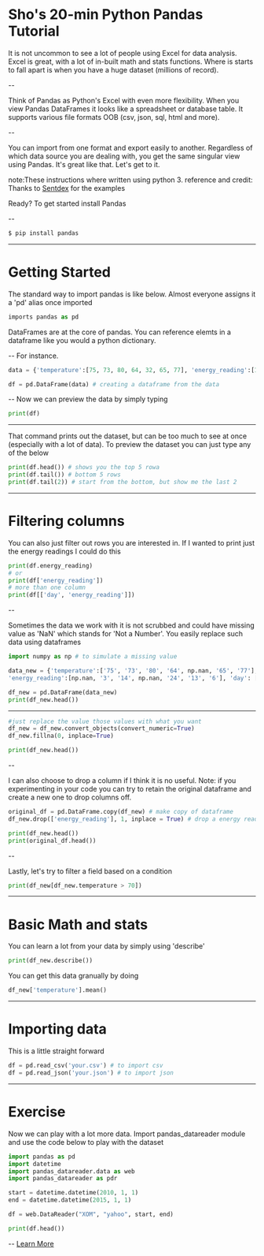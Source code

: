 # Sho's 20-min Python Pandas Tutorial

It is not uncommon to see a lot of people using Excel for data analysis. Excel is great, with a lot of in-built math and stats functions. Where is starts to fall apart is when you have a huge dataset (millions of record).

--

Think of Pandas as Python's Excel with even more flexibility. When you view Pandas DataFrames it looks like a spreadsheet or database table.
It supports various file formats OOB (csv, json, sql, html and more).

--

You can import from one format and export easily to another. Regardless of which data source you are dealing with, you get the same singular view using Pandas. It's great like that.
Let's get to it.

note:These instructions where written using python 3.
reference and credit: Thanks to [Sentdex](https://pythonprogramming.net/data-analysis-python-pandas-tutorial-introduction/) for the examples

Ready? To get started install Pandas

--

```bash
$ pip install pandas
```
---
# Getting Started
The standard way to import pandas is like below. Almost everyone assigns it a 'pd' alias once imported

```python
imports pandas as pd
```

DataFrames are at the core of pandas. You can reference elemts in a dataframe like you would a python dictionary.

--
For instance.

```python
data = {'temperature':[75, 73, 80, 64, 32, 65, 77], 'energy_reading':[11, 3, 14, 18, 24, 13, 6], 'day': [1, 2, 3, 4, 5, 6, 7]}

df = pd.DataFrame(data) # creating a dataframe from the data
```
--
Now we can preview the data by simply typing

```python
print(df)
```
---

That command prints out the dataset, but can be too much to see at once (especially with a lot of data). To preview the dataset you can just type any of the below

```python
print(df.head()) # shows you the top 5 rowa
print(df.tail()) # bottom 5 rows
print(df.tail(2)) # start from the bottom, but show me the last 2
```
---

# Filtering columns 

You can also just filter out rows you are interested in. If I wanted to print just the energy readings I could do this

```python
print(df.energy_reading) 
# or
print(df['energy_reading'])
# more than one column
print(df[['day', 'energy_reading']])
```
--

Sometimes the data we work with it is not scrubbed and could have missing value as 'NaN' which stands for 'Not a Number'. You easily replace such data using dataframes

```python
import numpy as np # to simulate a missing value

data_new = {'temperature':['75', '73', '80', '64', np.nan, '65', '77'],
'energy_reading':[np.nan, '3', '14', np.nan, '24', '13', '6'], 'day': [1, 2, 3, 4, 5, 6, 7]}

df_new = pd.DataFrame(data_new)
print(df_new.head())
```
---

```python
#just replace the value those values with what you want
df_new = df_new.convert_objects(convert_numeric=True)
df_new.fillna(0, inplace=True)

print(df_new.head())
```
--

I can also choose to drop a column if I think it is no useful. Note: if you experimenting in your code you can try to retain the original dataframe and create a new one to drop columns off.

```python
original_df = pd.DataFrame.copy(df_new) # make copy of dataframe
df_new.drop(['energy_reading'], 1, inplace = True) # drop a energy reading

print(df_new.head())
print(original_df.head())
```
--

Lastly, let's try to filter a field based on a condition

```python
print(df_new[df_new.temperature > 70])
```

---
# Basic Math and stats

You can learn a lot from your data by simply using 'describe'

```python
print(df_new.describe())
```
You can get this data granually by doing

```python
df_new['temperature'].mean()
```
---

# Importing data 

This is a little straight forward

```python
df = pd.read_csv('your.csv') # to import csv
df = pd.read_json('your.json') # to import json
```

---

# Exercise

Now we can play with a lot more data. Import pandas_datareader module and use the code below to play with the dataset 

```python
import pandas as pd
import datetime
import pandas_datareader.data as web
import pandas_datareader as pdr

start = datetime.datetime(2010, 1, 1)
end = datetime.datetime(2015, 1, 1)

df = web.DataReader("XOM", "yahoo", start, end)

print(df.head())
```
--
[Learn More](https://www.youtube.com/watch?v=9d5-Ti6onew)





